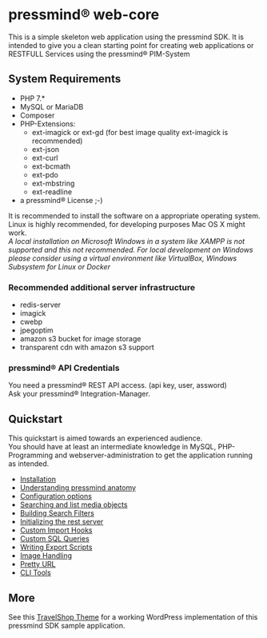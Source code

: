 # pressmind® web-core

This is a simple skeleton web application using the pressmind SDK. It is intended to give you a clean starting point for creating web applications or RESTFULL Services using the pressmind® PIM-System

##  System Requirements
* PHP 7.*
* MySQL or MariaDB
* Composer
* PHP-Extensions:
    * ext-imagick or ext-gd (for best image quality ext-imagick is recommended)
    * ext-json
    * ext-curl
    * ext-bcmath
    * ext-pdo
    * ext-mbstring
    * ext-readline
* a pressmind® License ;-)

It is recommended to install the software on a appropriate operating system. 
Linux is highly recommended, for developing purposes Mac OS X might work.  
*A local installation on Microsoft Windows in a system like XAMPP is not supported and this not recommended. 
For local development on Windows please consider using a virtual environment like VirtualBox, Windows Subsystem for Linux or Docker*


### Recommended additional server infrastructure
* redis-server
* imagick
* cwebp
* jpegoptim
* amazon s3 bucket for image storage
* transparent cdn with amazon s3 support


### pressmind® API Credentials
You need a pressmind® REST API access. (api key, user, assword)  
Ask your pressmind® Integration-Manager.

## Quickstart

This quickstart is aimed towards an experienced audience.  
You should have at least an intermediate knowledge in MySQL, PHP-Programming and webserver-administration to get the application running as intended.

* [Installation](quickstart/installation.md)
* [Understanding pressmind anatomy](quickstart/wtf_pressmind.md)
* [Configuration options](quickstart/config.md)
* [Searching and list media objects](quickstart/search.md)
* [Building Search Filters](quickstart/search_filter.md)
* [Initializing the rest server](quickstart/rest_server_initialize.md)
* [Custom Import Hooks](quickstart/custom_import_hooks.md)
* [Custom SQL Queries](quickstart/custom_sql_queries.md)
* [Writing Export Scripts](quickstart/writing_export_scripts.md)
* [Image Handling](quickstart/image_handling.md)
* [Pretty URL](quickstart/pretty_url.md)
* [CLI Tools](quickstart/cli_tools.md)

## More 
See this [TravelShop Theme](https://github.com/pressmind/wp-travelshop-theme) 
for a working WordPress implementation of this pressmind SDK sample application.